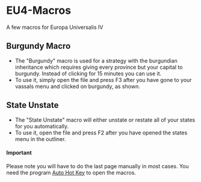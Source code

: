 # EU4-Macros
A few macros for Europa Universalis IV

## Burgundy Macro
- The "Burgundy" macro is used for a strategy with the burgundian inheritance which requires giving every province but your capital to burgundy. Instead of clicking for 15 minutes you can use it.
- To use it, simply open the file and press F3 after you have gone to your vassals menu and clicked on burgundy, as shown.


## State Unstate
- The "State Unstate" macro will either unstate or restate all of your states for you automatically.
- To use it, open the file and press F2 after you have opened the states menu in the outliner.

#### Important
Please note you will have to do the last page manually in most cases.
You need the program [Auto Hot Key](https://github.com/AutoHotkey/AutoHotkey/releases) to open the macros.
